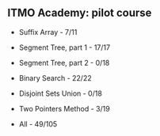 ## ITMO Academy: pilot course

- Suffix Array - 7/11

- Segment Tree, part 1 - 17/17

- Segment Tree, part 2 - 0/18

- Binary Search - 22/22

- Disjoint Sets Union - 0/18

- Two Pointers Method - 3/19

- All - 49/105